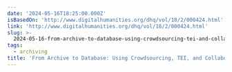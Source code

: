 ```yaml
---
date: '2024-05-16T18:25:00.000Z'
isBasedOn: 'http://www.digitalhumanities.org/dhq/vol/18/2/000424.html'
link: 'http://www.digitalhumanities.org/dhq/vol/18/2/000424.html'
slug: >-
  2024-05-16-from-archive-to-database-using-crowdsourcing-tei-and-collaborative-labor
tags:
  - archiving
title: 'From Archive to Database: Using Crowdsourcing, TEI, and Collaborative Labor'
---
```

 
